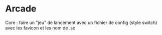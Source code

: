 # Arcade

Core : faire un "jeu" de lancement avec un fichier de config (style switch) avec les favicon et les nom de .so